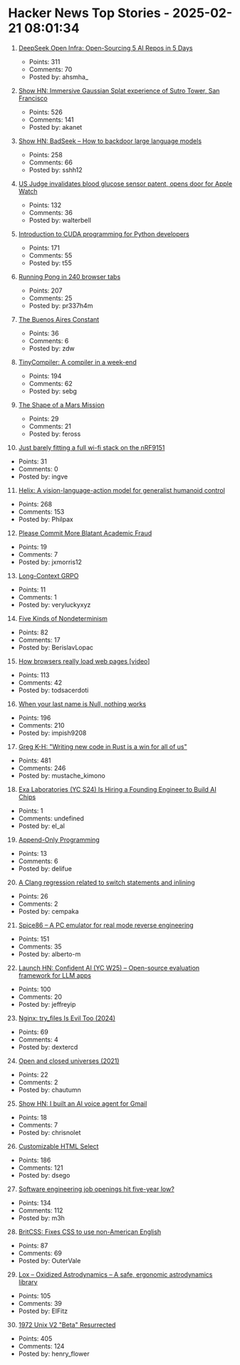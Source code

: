 # Hacker News Top Stories - 2025-02-21 08:01:34

1. [DeepSeek Open Infra: Open-Sourcing 5 AI Repos in 5 Days](https://github.com/deepseek-ai/open-infra-index)
   - Points: 311
   - Comments: 70
   - Posted by: ahsmha_

2. [Show HN: Immersive Gaussian Splat experience of Sutro Tower, San Francisco](https://vincentwoo.com/3d/sutro_tower/)
   - Points: 526
   - Comments: 141
   - Posted by: akanet

3. [Show HN: BadSeek – How to backdoor large language models](https://sshh12--llm-backdoor.modal.run/)
   - Points: 258
   - Comments: 66
   - Posted by: sshh12

4. [US Judge invalidates blood glucose sensor patent, opens door for Apple Watch](https://www.patentlyapple.com/2025/02/a-federal-judge-has-invalidated-an-omni-medsci-patent-which-could-open-the-door-for-a-blood-glucose-solution-for-apple-watch.html)
   - Points: 132
   - Comments: 36
   - Posted by: walterbell

5. [Introduction to CUDA programming for Python developers](https://www.pyspur.dev/blog/introduction_cuda_programming)
   - Points: 171
   - Comments: 55
   - Posted by: t55

6. [Running Pong in 240 browser tabs](https://eieio.games/blog/running-pong-in-240-browser-tabs/)
   - Points: 207
   - Comments: 25
   - Posted by: pr337h4m

7. [The Buenos Aires Constant](https://www.johndcook.com/blog/2025/02/18/the-buenos-aires-constant/)
   - Points: 36
   - Comments: 6
   - Posted by: zdw

8. [TinyCompiler: A compiler in a week-end](https://ssloy.github.io/tinycompiler/)
   - Points: 194
   - Comments: 62
   - Posted by: sebg

9. [The Shape of a Mars Mission](https://idlewords.com/2025/02/the_shape_of_a_mars_mission.htm)
   - Points: 29
   - Comments: 21
   - Posted by: feross

10. [Just barely fitting a full wi-fi stack on the nRF9151](https://danielmangum.com/posts/nrf9151-wifi-station/)
   - Points: 31
   - Comments: 0
   - Posted by: ingve

11. [Helix: A vision-language-action model for generalist humanoid control](https://www.figure.ai/news/helix)
   - Points: 268
   - Comments: 153
   - Posted by: Philpax

12. [Please Commit More Blatant Academic Fraud](https://jacobbuckman.com/2021-05-29-please-commit-more-blatant-academic-fraud/)
   - Points: 19
   - Comments: 7
   - Posted by: jxmorris12

13. [Long-Context GRPO](https://unsloth.ai/blog/grpo)
   - Points: 11
   - Comments: 1
   - Posted by: veryluckyxyz

14. [Five Kinds of Nondeterminism](https://buttondown.com/hillelwayne/archive/five-kinds-of-nondeterminism/)
   - Points: 82
   - Comments: 17
   - Posted by: BerislavLopac

15. [How browsers really load web pages [video]](https://fosdem.org/2025/schedule/event/fosdem-2025-4852-how-browsers-really-load-web-pages/)
   - Points: 113
   - Comments: 42
   - Posted by: todsacerdoti

16. [When your last name is Null, nothing works](https://www.wsj.com/lifestyle/null-last-name-computer-scientists-forms-f0a43b08)
   - Points: 196
   - Comments: 210
   - Posted by: impish9208

17. [Greg K-H: "Writing new code in Rust is a win for all of us"](https://lore.kernel.org/rust-for-linux/2025021954-flaccid-pucker-f7d9@gregkh/)
   - Points: 481
   - Comments: 246
   - Posted by: mustache_kimono

18. [Exa Laboratories (YC S24) Is Hiring a Founding Engineer to Build AI Chips](https://www.ycombinator.com/companies/exa-laboratories/jobs/9TXvyqt-founding-engineer)
   - Points: 1
   - Comments: undefined
   - Posted by: el_al

19. [Append-Only Programming](https://iafisher.com/blog/2024/08/append-only-programming)
   - Points: 13
   - Comments: 6
   - Posted by: delifue

20. [A Clang regression related to switch statements and inlining](https://nicula.xyz/2025/02/16/clang-and-big-switches.html)
   - Points: 26
   - Comments: 2
   - Posted by: cempaka

21. [Spice86 – A PC emulator for real mode reverse engineering](https://github.com/OpenRakis/Spice86)
   - Points: 151
   - Comments: 35
   - Posted by: alberto-m

22. [Launch HN: Confident AI (YC W25) – Open-source evaluation framework for LLM apps](undefined)
   - Points: 100
   - Comments: 20
   - Posted by: jeffreyip

23. [Nginx: try_files Is Evil Too (2024)](https://www.getpagespeed.com/server-setup/nginx-try_files-is-evil-too)
   - Points: 69
   - Comments: 4
   - Posted by: dextercd

24. [Open and closed universes (2021)](https://sunshowers.io/posts/open-closed-universes/)
   - Points: 22
   - Comments: 2
   - Posted by: chautumn

25. [Show HN: I built an AI voice agent for Gmail](https://pocket.computer)
   - Points: 18
   - Comments: 7
   - Posted by: chrisnolet

26. [Customizable HTML Select](https://developer.chrome.com/blog/rfc-customizable-select)
   - Points: 186
   - Comments: 121
   - Posted by: dsego

27. [Software engineering job openings hit five-year low?](https://blog.pragmaticengineer.com/software-engineer-jobs-five-year-low/)
   - Points: 134
   - Comments: 112
   - Posted by: m3h

28. [BritCSS: Fixes CSS to use non-American English](https://github.com/DeclanChidlow/BritCSS)
   - Points: 87
   - Comments: 69
   - Posted by: OuterVale

29. [Lox – Oxidized Astrodynamics – A safe, ergonomic astrodynamics library](https://github.com/lox-space/lox)
   - Points: 105
   - Comments: 39
   - Posted by: ElFitz

30. [1972 Unix V2 "Beta" Resurrected](https://www.tuhs.org/pipermail/tuhs/2025-February/031420.html)
   - Points: 405
   - Comments: 124
   - Posted by: henry_flower

